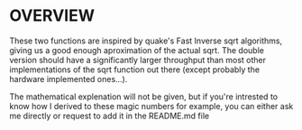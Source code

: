# OVERVIEW
These two functions are inspired by quake's Fast Inverse sqrt algorithms, giving us a good enough aproximation of the actual sqrt. The double version should have a significantly larger throughput than most other implementations of the sqrt function out there (except probably the hardware implemented ones...).

The mathematical explenation will not be given, but if you're intrested to know how I derived to these magic numbers for example, you can either ask me directly or request to add it in the README.md file